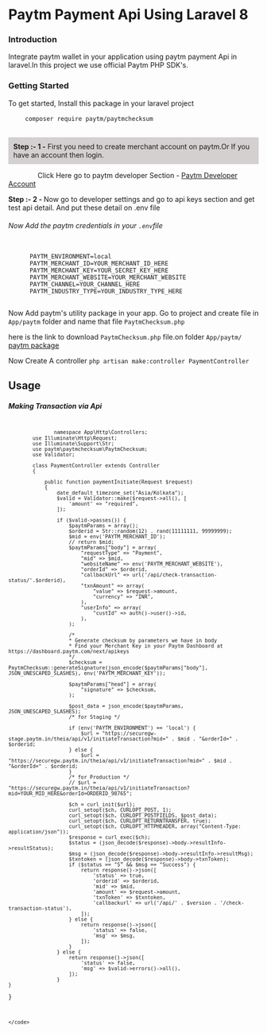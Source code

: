 <h1>Paytm Payment Api Using Laravel 8</h1>
    <h3>Introduction</h3>
    <p>
      Integrate paytm wallet in your application using paytm payment Api in
      laravel.In this project we use official Paytm PHP SDK's.
    </p>
    <h3>Getting Started</h3>
    <p>To get started, Install this package in your laravel project</p>
    <pre>
    <code>composer require paytm/paytmchecksum</code>
    </pre>
    <p
      style="padding: 10px 10px 10px 10px; background-color: rgb(212, 208, 208)"
    >
      <span><b>Step :- 1 -</b></span> First you need to create merchant account
      on paytm.Or If you have an account then login.
    </p>
    &nbsp;&nbsp;&nbsp;&nbsp;&nbsp;&nbsp;&nbsp;&nbsp;&nbsp;&nbsp;&nbsp;&nbsp;&nbsp;&nbsp;&nbsp;<span
      >Click Here go to paytm developer Section - </span
    ><a href="https://developer.paytm.com/">Paytm Developer Account</a>
    <p>
      <span
        ><b>Step :- 2 - </b>Now go to developer settings and go to api keys
        section and get test api detail. And put these detail on .env file</span
      >
    </p>
    <h6>Now Add the paytm credentials in your <code>.env</code>file</h6>
    <code>
      PAYTM_ENVIRONMENT=local 
      PAYTM_MERCHANT_ID=YOUR_MERCHANT_ID_HERE
      PAYTM_MERCHANT_KEY=YOUR_SECRET_KEY_HERE
      PAYTM_MERCHANT_WEBSITE=YOUR_MERCHANT_WEBSITE
      PAYTM_CHANNEL=YOUR_CHANNEL_HERE
      PAYTM_INDUSTRY_TYPE=YOUR_INDUSTRY_TYPE_HERE
    </code>
    <p>Now Add paytm's utility package in your app. Go to project and create file in <code>App/paytm</code> folder and name that file <code>PaytmChecksum.php</code></p>
    <p>here is the link to download <code>PaytmChecksum.php</code> file.on folder <code>App/paytm/</code>  <a href="https://github.com/paytm/Paytm_PHP_Checksum/blob/master/paytmchecksum/PaytmChecksum.php">paytm package</a></p>
    <p>Now Create A controller <code>php artisan make:controller PaymentController</code></p>
    <h2>Usage</h2>
    <h5>Making Transaction via Api</h5>
    <code>
      <?php

            namespace App\Http\Controllers;
            use Illuminate\Http\Request;
            use Illuminate\Support\Str;
            use paytm\paytmchecksum\PaytmChecksum;
            use Validator;

            class PaymentController extends Controller
            {

                public function paymentInitiate(Request $request)
                {
                    date_default_timezone_set("Asia/Kolkata");
                    $valid = Validator::make($request->all(), [
                        'amount' => "required",
                    ]);

                    if ($valid->passes()) {
                        $paytmParams = array();
                        $orderid = Str::random(12) . rand(11111111, 99999999);
                        $mid = env('PAYTM_MERCHANT_ID');
                        // return $mid;
                        $paytmParams["body"] = array(
                            "requestType" => "Payment",
                            "mid" => $mid,
                            "websiteName" => env('PAYTM_MERCHANT_WEBSITE'),
                            "orderId" => $orderid,
                            "callbackUrl" => url('/api/check-transaction-status/'.$orderid),
                            "txnAmount" => array(
                                "value" => $request->amount,
                                "currency" => "INR",
                            ),
                            "userInfo" => array(
                                "custId" => auth()->user()->id,
                            ),
                        );

                        /*
                        * Generate checksum by parameters we have in body
                        * Find your Merchant Key in your Paytm Dashboard at https://dashboard.paytm.com/next/apikeys
                        */
                        $checksum = PaytmChecksum::generateSignature(json_encode($paytmParams["body"], JSON_UNESCAPED_SLASHES), env('PAYTM_MERCHANT_KEY'));

                        $paytmParams["head"] = array(
                            "signature" => $checksum,
                        );

                        $post_data = json_encode($paytmParams, JSON_UNESCAPED_SLASHES);
                        /* for Staging */

                        if (env('PAYTM_ENVIRONMENT') == 'local') {
                            $url = "https://securegw-stage.paytm.in/theia/api/v1/initiateTransaction?mid=" . $mid . "&orderId=" . $orderid;
                        } else {
                            $url = "https://securegw.paytm.in/theia/api/v1/initiateTransaction?mid=" . $mid . "&orderId=" . $orderid;
                        }
                        /* for Production */
                        // $url = "https://securegw.paytm.in/theia/api/v1/initiateTransaction?mid=YOUR_MID_HERE&orderId=ORDERID_98765";

                        $ch = curl_init($url);
                        curl_setopt($ch, CURLOPT_POST, 1);
                        curl_setopt($ch, CURLOPT_POSTFIELDS, $post_data);
                        curl_setopt($ch, CURLOPT_RETURNTRANSFER, true);
                        curl_setopt($ch, CURLOPT_HTTPHEADER, array("Content-Type: application/json"));
                        $response = curl_exec($ch);
                        $status = (json_decode($response)->body->resultInfo->resultStatus);
                        $msg = (json_decode($response)->body->resultInfo->resultMsg);
                        $txntoken = (json_decode($response)->body->txnToken);
                        if ($status == "S" && $msg == "Success") {
                            return response()->json([
                                'status' => true,
                                'orderid' => $orderid,
                                'mid' => $mid,
                                'amount' => $request->amount,
                                'txnToken' => $txntoken,
                                'callbackurl' => url('/api/' . $version . '/check-transaction-status'),
                            ]);
                        } else {
                            return response()->json([
                                'status' => false,
                                'msg' => $msg,
                            ]);
                        }
                    } else {
                        return response()->json([
                            'status' => false,
                            'msg' => $valid->errors()->all(),
                        ]);
                    }
    }
}

    </code>
